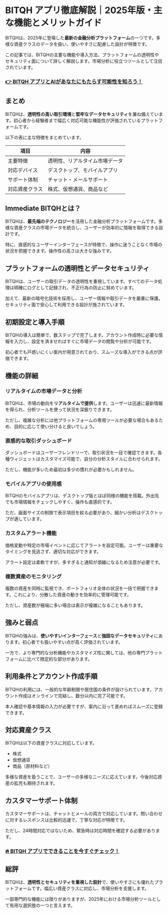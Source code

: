 # BITQH アプリ徹底解説｜2025年版・主な機能とメリットガイド
 

BITQHは、2025年に登場した**最新の金融分析プラットフォーム**の一つです。多様な資産クラスのデータを扱い、使いやすさに配慮した設計が特徴です。  

この記事では、BITQHの主要な機能や導入方法、プラットフォームの透明性やセキュリティ面について詳しく解説します。市場分析に役立つツールとして注目されています。

### [👉  BITQH アプリとAIがあなたにもたらす可能性を知ろう！](https://t.co/AfXZDQHOmp)
## まとめ

BITQHは、**透明性の高い取引環境**と**堅牢なデータセキュリティ**を兼ね備えています。初心者から経験者まで幅広く対応可能な機能性が評価されているプラットフォームです。  

以下の表に主な特徴をまとめています。

| 項目                 | 内容                             |
|----------------------|----------------------------------|
| 主要特徴             | 透明性、リアルタイム市場データ  |
| 対応デバイス         | デスクトップ、モバイルアプリ    |
| サポート体制         | チャット・メールサポート        |
| 対応資産クラス       | 株式、仮想通貨、商品など         |

## Immediate BITQHとは？

BITQHは、**最先端のテクノロジー**を活用した金融分析プラットフォームです。多様な資産クラスの市場データを統合し、ユーザーが効率的に情報を取得できる設計です。  

特に、直感的なユーザーインターフェースが特徴で、操作に迷うことなく市場の状況を把握できます。操作性の高さは大きな強みです。

## プラットフォームの透明性とデータセキュリティ

BITQHは、ユーザーの取引データの透明性を重視しています。すべてのデータ処理は明確にログとして記録され、不正行為の防止に努めています。  

加えて、最新の暗号化技術を採用し、ユーザー情報や取引データを厳重に保護。セキュリティ面で安心して利用できる設計が施されています。

## 初期設定と導入手順

BITQHの導入は簡単で、数ステップで完了します。アカウント作成時に必要な情報を入力し、設定を済ませればすぐに市場データの閲覧や分析が可能です。  

初心者でも戸惑いにくい案内が用意されており、スムーズな導入ができる点が評価できます。

## 機能の詳細

### リアルタイムの市場データと分析

BITQHは、市場の動向を**リアルタイムで提供**します。ユーザーは迅速に最新情報を得られ、分析ツールを使って状況を深掘りできます。  

ただし、複雑な分析には他プラットフォームの専用ツールが必要な場合もあるため、目的に応じて使い分けると良いでしょう。

### 直感的な取引ダッシュボード

ダッシュボードはユーザーフレンドリーで、取引状況を一目で確認できます。各種ウィジェットはカスタマイズ可能で、自分の分析スタイルに合わせられます。  

ただし、機能が多いため最初は多少の慣れが必要かもしれません。

### モバイルアプリの使用感

BITQHのモバイルアプリは、デスクトップ版とほぼ同様の機能を搭載。外出先でも市場情報をチェックしやすく、操作も直感的です。  

ただ、画面サイズの制限で表示項目を絞る必要があり、細かい分析はデスクトップが適しています。

### カスタムアラート機能

価格変動や特定の市場イベントに応じてアラートを設定可能。ユーザーは重要なタイミングを見逃さず、適切な対応ができます。  

アラート設定は柔軟ですが、多すぎると通知が煩雑になるため注意が必要です。

### 複数資産のモニタリング

複数の資産を同時に監視でき、ポートフォリオ全体の状況を一括で把握できます。これにより、分散した資産の動きを効率的に管理可能です。  

ただし、資産数が極端に多い場合は表示が複雑になることもあります。

## 強みと弱点

BITQHの強みは、**使いやすいインターフェース**と**強固なデータセキュリティ**にあります。初心者でも扱いやすい点が高く評価されています。  

一方で、より専門的な分析機能やカスタマイズ性に関しては、他の専門プラットフォームに比べて限定的な部分があります。

## 利用条件とアカウント作成手順

BITQHの利用には、一般的な年齢制限や居住国の条件が設けられています。アカウント作成はオンラインで完結し、数分以内に完了可能です。  

本人確認や基本情報の入力が必要ですが、案内に沿って進めればスムーズに登録できます。

## 対応資産クラス

BITQHは以下の資産クラスに対応しています。

- 株式
- 仮想通貨
- 商品（原材料など）

多様な資産を扱うことで、ユーザーの多様なニーズに応えています。今後対応資産の拡充も期待されます。

## カスタマーサポート体制

カスタマーサポートは、チャットとメールの両方で対応しています。問い合わせに対するレスポンスは比較的迅速で、丁寧な対応が特徴です。  

ただし、24時間対応ではないため、緊急時は対応時間を確認する必要があります。

### [🔥 BITQH アプリでできることを今すぐチェック！](https://t.co/AfXZDQHOmp)
## 総評

BITQHは、**透明性とセキュリティを重視した設計**で、使いやすさにも優れたプラットフォームです。幅広い資産クラスに対応し、市場分析を支援します。  

一部専門的な機能には限りがありますが、2025年における市場分析ツールとして有用な選択肢の一つと言えます。